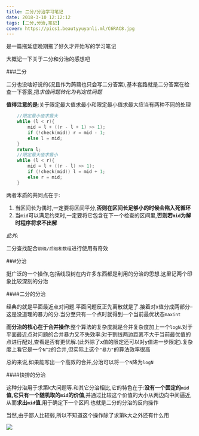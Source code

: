 ```yaml
---
title: 二分/分治学习笔记
date: 2018-3-10 12:12:12
tags: [二分,分治,笔记]
cover: https://pics1.beautyyuyanli.ml/C6RAC8.jpg
---
```




是一篇拖延症晚期拖了好久才开始写的学习笔记

大概记一下关于二分和分治的感想吧

###二分

二分也没啥好说的(况且作为蒟蒻也只会写二分答案),基本套路就是二分答案在检查一下答案,把*求值问题转化为判定性问题*

**值得注意的是**:关于限定最大值求最小和限定最小值求最大应当有两种不同的处理

```c++
    //限定最小值求最大
    while (l < r){
        mid = l + ((r - l + 1) >> 1);
        if (!check(mid)) r = mid - 1;
        else l = mid;
    }
    return l;
    //限定最大值求最小
    while (l < r){
        mid = l + ((r - l) >> 1);
        if (!check(mid)) l = mid + 1;
        else r = mid;
    }
```

两者本质的共同点在于:

1. 当区间长为偶时,一定要将区间平分,**否则在区间长足够小的时候会陷入死循环**
2. 当`mid`可以满足约束时,一定要将它包含在下一个检查的区间里,**否则若`mid`为解时程序将求不出解**

*此外*:

二分查找配合`前缀/后缀和数组`进行使用有奇效

###分治

挺广泛的一个操作,包括线段树在内许多东西都是利用的分治的思想.这里记两个印象比较深刻的分治

####二分的分治

经典的就是平面最近点对问题.平面问题反正先离散就是了.接着对x值分成两部分–这是没道理的暴力的分.当分至只有一个点时就得到一个当前最优状态`maxint`

**而分治的核心在于合并操作**:整个算法的复杂度就是合并复杂度加上一个`logN`.对于平面最近点对问题的合并暴力又不失效率:对于割线两边距离不大于当前最优值的点进行配对,查看是否有更优解.(此外除了x值的限定还可以对y值进一步限定).复杂度上看它是一个`N^2`的合并,但实际上这个`"暴力"`的算法效率很高

总的来说,如果能写出一个高效的合并,分治可以将一个`N`降为`logN`

####快排的分治

这种分治用于求第k大问题等.和其它分治相比,它的特色在于:**没有一个固定的`mid`值,它只有一个随机取的`mid`的价值**,并通过比较这个价值的大小从两边向中间逼近,从而**求出`mid`值**,用于确定下一个区间.也就是二分的分治的反向操作

当然,由于鄙人比较弱,所以不知道这个操作除了求第k大之外还有什么用

![](https://pics1.beautyyuyanli.ml/C6RAC8.jpg)